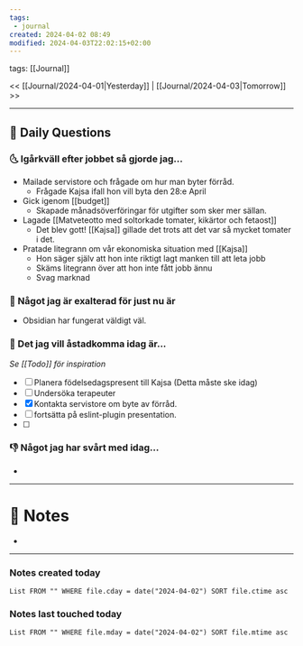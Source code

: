 ```yaml
---
tags:
 - journal
created: 2024-04-02 08:49
modified: 2024-04-03T22:02:15+02:00
---
```

tags: [[Journal]] 

<< [[Journal/2024-04-01|Yesterday]] | [[Journal/2024-04-03|Tomorrow]] >>

---
## 📅 Daily Questions
### 🌜 Igårkväll efter jobbet så gjorde jag...
- Mailade servistore och frågade om hur man byter förråd.
	- Frågade Kajsa ifall hon vill byta den 28:e April
- Gick igenom [[budget]]
	- Skapade månadsöverföringar för utgifter som sker mer sällan.
- Lagade [[Matveteotto med soltorkade tomater, kikärtor och fetaost]]
	- Det blev gott! [[Kajsa]] gillade det trots att det var så mycket tomater i det.
- Pratade litegrann om vår ekonomiska situation med [[Kajsa]]
	- Hon säger själv att hon inte riktigt lagt manken till att leta jobb
	- Skäms litegrann över att hon inte fått jobb ännu
	- Svag marknad

### 🙌 Något jag är exalterad för just nu är
- Obsidian har fungerat väldigt väl.

### 🚀 Det jag vill åstadkomma idag är...
_Se [[Todo]] för inspiration_
- [ ] Planera födelsedagspresent till Kajsa (Detta måste ske idag)
- [ ] Undersöka terapeuter
- [x] Kontakta servistore om byte av förråd.
- [ ] fortsätta på eslint-plugin presentation.
- [ ] 

### 👎 Något jag har svårt med idag...
- 

---
# 📝 Notes
- 
---
### Notes created today
```dataview
List FROM "" WHERE file.cday = date("2024-04-02") SORT file.ctime asc
```
### Notes last touched today
```dataview
List FROM "" WHERE file.mday = date("2024-04-02") SORT file.mtime asc
```